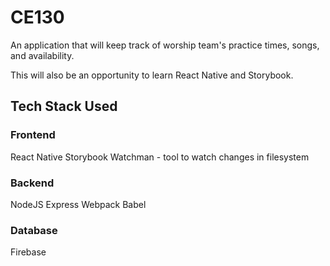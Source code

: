 # CE130
An application that will keep track of worship team's practice times, songs, and availability.

This will also be an opportunity to learn React Native and Storybook.

## Tech Stack Used

### Frontend
React Native
Storybook
Watchman - tool to watch changes in filesystem

### Backend
NodeJS
Express
Webpack
Babel

### Database
Firebase



